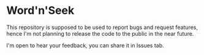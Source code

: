 # Word'n'Seek

This repository is supposed to be used to report bugs and request features, hence I'm not planning to release the code to the public in the near future.

I'm open to hear your feedback, you can share it in Issues tab.
